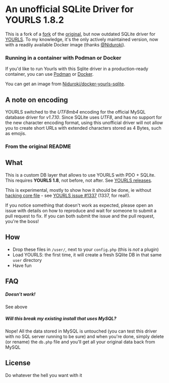 # An unofficial SQLite Driver for YOURLS 1.8.2

This is a fork of a [fork](https://github.com/reanimus/yourls-sqlite) of the [original](https://github.com/ozh/yourls-sqlite), but now outdated SQLite driver for [YOURLS](https://yourls.org/). To my knowledge, it's the only actively maintained version, now with a readily available Docker image (thanks [@Niduroki](https://github.com/Niduroki)).

### Running in a container with Podman or Docker

If you'd like to run Yourls with this Sqlite driver in a production-ready container, you can use [Podman](https://podman.io) or [Docker](https://www.docker.com).

You can get an image from [Niduroki/docker-yourls-sqlite](https://github.com/Niduroki/docker-yourls-sqlite).

## A note on encoding

YOURLS switched to the *UTF8mb4* encoding for the official MySQL database driver for *v1.7.10*. Since SQLite uses *UTF8*, and has no support for the new character encoding format, using this unofficial driver will not allow you to create short URLs with extended characters stored as 4 Bytes, such as emojis.

### From the original README

## What

This is a custom DB layer that allows to use YOURLS with PDO + SQLite. This requires **YOURLS 1.8**, not before, not after. See [YOURLS releases](https://github.com/YOURLS/YOURLS/releases).

This is experimental, mostly to show how it should be done, ie without [hacking core file](https://github.com/YOURLS/YOURLS/wiki/Dont-Hack-Core) - see [YOURLS issue #1337](https://github.com/YOURLS/YOURLS/issues/1337) (1337, for real!).

If you notice something that doesn't work as expected, please open an issue with details on how to reproduce and wait for someone to submit a pull request to fix. If you can both submit the issue and the pull request, you're the boss!

## How

* Drop these files in `/user/`, next to your `config.php` (this is *not* a plugin)
* Load YOURLS: the first time, it will create a fresh SQlite DB in that same `user` directory
* Have fun

## FAQ

##### *Doesn't work!*
See above

##### *Will this break my existing install that uses MySQL?*
Nope! All the data stored in MySQL is untouched (you can test this driver with no SQL server running to be sure) and when you're done, simply delete (or rename) the `db.php` file and you'll get all your original data back from MySQL

## License

Do whatever the hell you want with it
